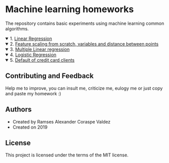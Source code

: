 # Machine learning homeworks
The repository contains basic experiments using machine learning common algorithms.
<details open>   
<summary> 1. <a href="https://wittline.github.io/MachineLearning/Linear%20Regression/Pages/Linear_regression.html">Linear Regression</a></summary>
   
</details>

<details open>   
<summary> 2. <a href="https://wittline.github.io/MachineLearning/Feature%20scaling/Pages/feature_scaling.html">Feature scaling from scratch, variables and distance between points</a></summary>
   
</details>

<details open>   
<summary> 3. <a href="https://wittline.github.io/MachineLearning/Multiple%20linear%20regression/Pages/Multiple_linear_regression.html">Multiple Linear regression</a></summary>
   
</details>

<details open>   
<summary> 4. <a href="https://wittline.github.io/MachineLearning/Logistic%20Regression/Pages/Logistic_Regression.html">Logistic Regression</a></summary>   
   
</details>

<details open>   
<summary> 5. <a href="https://wittline.github.io/MachineLearning/Default%20of%20credit%20card%20clients/Pages/Default_of_credit_card_clients.html">Default of credit card clients</a></summary>       
   
</details>


## Contributing and Feedback
Help me to improve, you can insult me, criticize me, eulogy me or just copy and paste my homework :)

## Authors
- Created by Ramses Alexander Coraspe Valdez
- Created on 2019

## License
This project is licensed under the terms of the MIT license.
